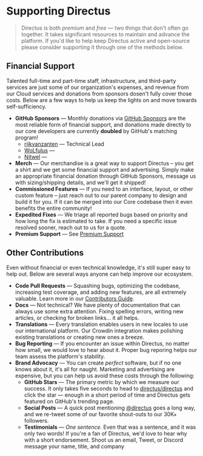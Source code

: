 # Supporting Directus

> Directus is both _premium_ and _free_ — two things that don't often go together. It takes significant resources to maintain and advance the platform. If you'd like to help keep Directus active and open-source please consider supporting it through one of the methods below.

## Financial Support
Talented full-time and part-time staff, infrastructure, and third-party services are just some of our organization's expenses, and revenue from our Cloud services and donations from sponsors dosen't fully cover those costs. Below are a few ways to help us keep the lights on and move towards self-sufficiency.

* **GitHub Sponsors** — Monthly donations via [GitHub Sponsors](#) are the most reliable form of financial support, and donations made directly to our core developers are currently **doubled** by GitHub's matching program!
    * [rijkvanzanten](https://github.com/rijkvanzanten) — Technical Lead
    * [WoLfulus](https://github.com/WoLfulus) —
    * [Nitwel](https://github.com/Nitwel) —
* **Merch** — Our merchandise is a great way to support Directus – you get a shirt and we get some financial support and advertising. Simply make an appropriate financial donation through GitHub Sponsors, message us with sizing/shipping details, and we'll get it shipped!
* **Commissioned Features** — If you need to an interface, layout, or other custom feature – just reach out to our parent company to design and build it for you. If it can be merged into our Core codebase then it even benefits the entire community!
* **Expedited Fixes** — We triage all reported bugs based on priority and how long the fix is estimated to take. If you need a specific issue resolved sooner, reach out to us for a quote.
* **Premium Support** — See [Premium Support](#)

## Other Contributions
Even without financial or even technical knowledge, it's still super easy to help out. Below are several ways anyone can help improve our ecosystem.

* **Code Pull Requests** — Squashing bugs, optimizing the codebase, increasing test coverage, and adding new features, are all extremely valuable. Learn more in our [Contributors Guide](#).
* **Docs** — Not technical? We have plenty of documentation that can always use some extra attention. Fixing spelling errors, writing new articles, or checking for broken links... it all helps.
* **Translations** — Every translation enables users in new locales to use our international platform. Our Crowdin integration makes polishing existing translations or creating new ones a breeze.
* **Bug Reporting** — If you encounter an issue within Directus, no matter how small, we would love to hear about it. Proper bug reporing helps our team assess the platform's stability.
* **Brand Advocacy** — You can create _perfect_ software, but if no one knows about it, it's all for naught. Marketing and advertising are expensive, but you can help us avoid these costs through the following:
    * **GitHub Stars** — The primary metric by which we measure our success. It only takes five seconds to head to [directus/directus](#) and click the star — enough in a short period of time and Directus gets featured on GitHub's trending page.
    * **Social Posts** — A quick post mentioning [@directus](https://twitter.com/directus) goes a long way, and we re-tweet some of our favorite shout-outs to our 30K+ followers.
    * **Testimonials** — _One sentence._ Even that was a sentence, and it was only two words! If you're a fan of Directus, we'd love to hear why with a short endorsement. Shoot us an email, Tweet, or Discord message your name, title, and company
